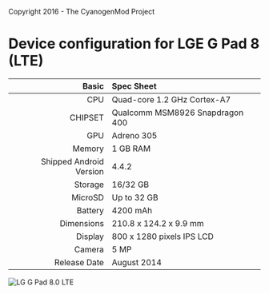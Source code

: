Copyright 2016 - The CyanogenMod Project

Device configuration for LGE G Pad 8 (LTE)
==========================================

Basic   | Spec Sheet
-------:|:-------------------------
CPU     | Quad-core 1.2 GHz Cortex-A7
CHIPSET | Qualcomm MSM8926 Snapdragon 400
GPU     | Adreno 305
Memory  | 1 GB RAM
Shipped Android Version | 4.4.2
Storage | 16/32 GB
MicroSD | Up to 32 GB
Battery | 4200 mAh
Dimensions | 210.8 x 124.2 x 9.9 mm
Display | 800 x 1280 pixels IPS LCD
Camera  | 5 MP
Release Date | August 2014


![LG G Pad 8.0 LTE](http://cdn2.gsmarena.com/vv/pics/lg/lg-g-pad-80-lte-3.jpg "LG G Pad 8.0 LTE")
